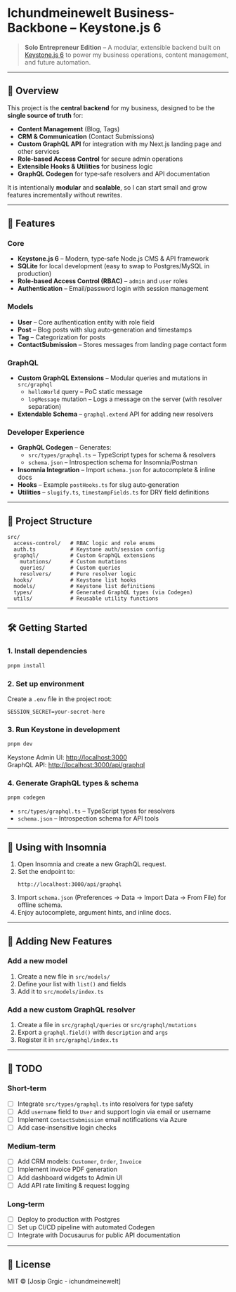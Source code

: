 # Ichundmeinewelt Business-Backbone – Keystone.js 6

> **Solo Entrepreneur Edition** – A modular, extensible backend built on [Keystone.js 6](https://keystonejs.com/) to power my business operations, content management, and future automation.

---

## 📌 Overview

This project is the **central backend** for my business, designed to be the **single source of truth** for:

- **Content Management** (Blog, Tags)
- **CRM & Communication** (Contact Submissions)
- **Custom GraphQL API** for integration with my Next.js landing page and other services
- **Role‑based Access Control** for secure admin operations
- **Extensible Hooks & Utilities** for business logic
- **GraphQL Codegen** for type‑safe resolvers and API documentation

It is intentionally **modular** and **scalable**, so I can start small and grow features incrementally without rewrites.

---

## 🚀 Features

### Core
- **Keystone.js 6** – Modern, type‑safe Node.js CMS & API framework
- **SQLite** for local development (easy to swap to Postgres/MySQL in production)
- **Role‑based Access Control (RBAC)** – `admin` and `user` roles
- **Authentication** – Email/password login with session management

### Models
- **User** – Core authentication entity with role field
- **Post** – Blog posts with slug auto‑generation and timestamps
- **Tag** – Categorization for posts
- **ContactSubmission** – Stores messages from landing page contact form

### GraphQL
- **Custom GraphQL Extensions** – Modular queries and mutations in `src/graphql`
  - `helloWorld` query – PoC static message
  - `logMessage` mutation – Logs a message on the server (with resolver separation)
- **Extendable Schema** – `graphql.extend` API for adding new resolvers

### Developer Experience
- **GraphQL Codegen** – Generates:
  - `src/types/graphql.ts` – TypeScript types for schema & resolvers
  - `schema.json` – Introspection schema for Insomnia/Postman
- **Insomnia Integration** – Import `schema.json` for autocomplete & inline docs
- **Hooks** – Example `postHooks.ts` for slug auto‑generation
- **Utilities** – `slugify.ts`, `timestampFields.ts` for DRY field definitions

---

## 📂 Project Structure

```
src/
  access-control/   # RBAC logic and role enums
  auth.ts           # Keystone auth/session config
  graphql/          # Custom GraphQL extensions
    mutations/      # Custom mutations
    queries/        # Custom queries
    resolvers/      # Pure resolver logic
  hooks/            # Keystone list hooks
  models/           # Keystone list definitions
  types/            # Generated GraphQL types (via Codegen)
  utils/            # Reusable utility functions
```

---

## 🛠️ Getting Started

### 1. Install dependencies
```bash
pnpm install
```

### 2. Set up environment
Create a `.env` file in the project root:
```env
SESSION_SECRET=your-secret-here
```

### 3. Run Keystone in development
```bash
pnpm dev
```
Keystone Admin UI: [http://localhost:3000](http://localhost:3000)  
GraphQL API: [http://localhost:3000/api/graphql](http://localhost:3000/api/graphql)

### 4. Generate GraphQL types & schema
```bash
pnpm codegen
```
- `src/types/graphql.ts` – TypeScript types for resolvers
- `schema.json` – Introspection schema for API tools

---

## 📖 Using with Insomnia

1. Open Insomnia and create a new GraphQL request.
2. Set the endpoint to:
   ```
   http://localhost:3000/api/graphql
   ```
3. Import `schema.json` (Preferences → Data → Import Data → From File) for offline schema.
4. Enjoy autocomplete, argument hints, and inline docs.

---

## 🧩 Adding New Features

### Add a new model
1. Create a new file in `src/models/`
2. Define your list with `list()` and fields
3. Add it to `src/models/index.ts`

### Add a new custom GraphQL resolver
1. Create a file in `src/graphql/queries` or `src/graphql/mutations`
2. Export a `graphql.field()` with `description` and `args`
3. Register it in `src/graphql/index.ts`

---

## 📌 TODO

### Short‑term
- [ ] Integrate `src/types/graphql.ts` into resolvers for type safety
- [ ] Add `username` field to `User` and support login via email or username
- [ ] Implement `ContactSubmission` email notifications via Azure
- [ ] Add case‑insensitive login checks

### Medium‑term
- [ ] Add CRM models: `Customer`, `Order`, `Invoice`
- [ ] Implement invoice PDF generation
- [ ] Add dashboard widgets to Admin UI
- [ ] Add API rate limiting & request logging

### Long‑term
- [ ] Deploy to production with Postgres
- [ ] Set up CI/CD pipeline with automated Codegen
- [ ] Integrate with Docusaurus for public API documentation

---

## 📜 License
MIT © [Josip Grgic - ichundmeinewelt]